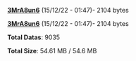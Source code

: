 [**3MrA8un6**](/data/3MrA8un6.txt) (15/12/22 - 01:47)- 2104 bytes

[**3MrA8un6**](/data/3MrA8un6.txt) (15/12/22 - 01:47)- 2104 bytes

**Total Datas**: 9035

**Total Size**: 54.61 MB / 54.6 MB